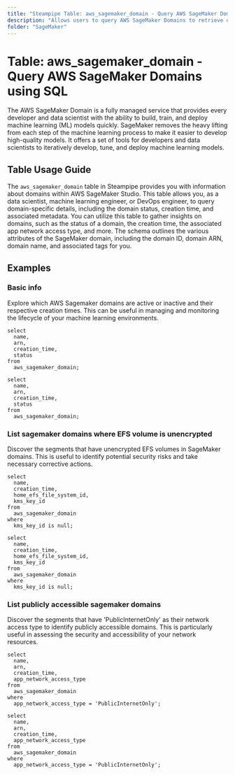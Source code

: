 ```yaml
---
title: "Steampipe Table: aws_sagemaker_domain - Query AWS SageMaker Domains using SQL"
description: "Allows users to query AWS SageMaker Domains to retrieve data about AWS SageMaker Studio domains, including domain details, status, and associated metadata."
folder: "SageMaker"
---
```


# Table: aws_sagemaker_domain - Query AWS SageMaker Domains using SQL

The AWS SageMaker Domain is a fully managed service that provides every developer and data scientist with the ability to build, train, and deploy machine learning (ML) models quickly. SageMaker removes the heavy lifting from each step of the machine learning process to make it easier to develop high-quality models. It offers a set of tools for developers and data scientists to iteratively develop, tune, and deploy machine learning models.

## Table Usage Guide

The `aws_sagemaker_domain` table in Steampipe provides you with information about domains within AWS SageMaker Studio. This table allows you, as a data scientist, machine learning engineer, or DevOps engineer, to query domain-specific details, including the domain status, creation time, and associated metadata. You can utilize this table to gather insights on domains, such as the status of a domain, the creation time, the associated app network access type, and more. The schema outlines the various attributes of the SageMaker domain, including the domain ID, domain ARN, domain name, and associated tags for you.

## Examples

### Basic info
Explore which AWS Sagemaker domains are active or inactive and their respective creation times. This can be useful in managing and monitoring the lifecycle of your machine learning environments.

```sql+postgres
select
  name,
  arn,
  creation_time,
  status
from
  aws_sagemaker_domain;
```

```sql+sqlite
select
  name,
  arn,
  creation_time,
  status
from
  aws_sagemaker_domain;
```

### List sagemaker domains where EFS volume is unencrypted
Discover the segments that have unencrypted EFS volumes in SageMaker domains. This is useful to identify potential security risks and take necessary corrective actions.

```sql+postgres
select
  name,
  creation_time,
  home_efs_file_system_id,
  kms_key_id
from
  aws_sagemaker_domain
where 
  kms_key_id is null;
```

```sql+sqlite
select
  name,
  creation_time,
  home_efs_file_system_id,
  kms_key_id
from
  aws_sagemaker_domain
where 
  kms_key_id is null;
```

### List publicly accessible sagemaker domains
Discover the segments that have 'PublicInternetOnly' as their network access type to identify publicly accessible domains. This is particularly useful in assessing the security and accessibility of your network resources.

```sql+postgres
select
  name,
  arn,
  creation_time,
  app_network_access_type
from
  aws_sagemaker_domain
where 
  app_network_access_type = 'PublicInternetOnly';
```

```sql+sqlite
select
  name,
  arn,
  creation_time,
  app_network_access_type
from
  aws_sagemaker_domain
where 
  app_network_access_type = 'PublicInternetOnly';
```